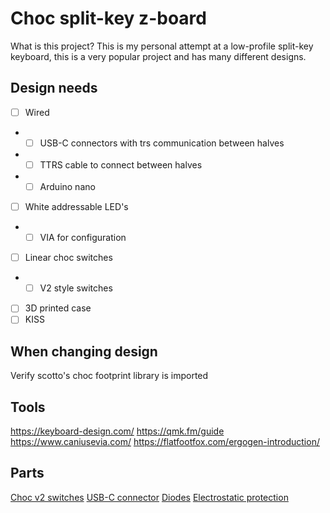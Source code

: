 # Choc split-key z-board

What is this project? This is my personal attempt at a low-profile split-key keyboard, this is a very popular project and has many different designs.

## Design needs

- [ ] Wired
- - [ ] USB-C connectors with trs communication between halves
- - [ ] TTRS cable to connect between halves
- - [ ] Arduino nano
- [ ] White addressable LED's
- - [ ] VIA for configuration
- [ ] Linear choc switches
- - [ ] V2 style switches
- [ ] 3D printed case
- [ ] KISS

## When changing design

Verify scotto's choc footprint library is imported

## Tools

https://keyboard-design.com/
https://qmk.fm/guide
https://www.caniusevia.com/
https://flatfootfox.com/ergogen-introduction/

## Parts

[Choc v2 switches](https://www.kailh.net/products/kailh-choc-v2-low-profile-switch-set)
[USB-C connector](https://www.digikey.com/en/products/detail/gct/USB4105-GF-A/11198441)
[Diodes](https://www.digikey.com/en/products/detail/mcc-micro-commercial-components/1N4148W-TP/717196)
[Electrostatic protection](https://www.digikey.com/en/products/detail/umw/usblc6-2sc6/16705896)

